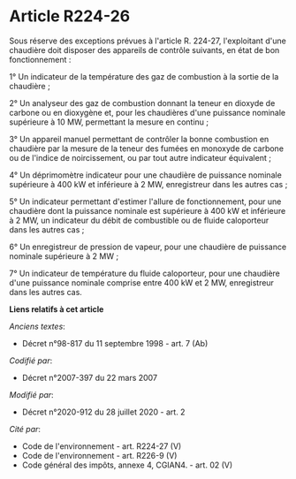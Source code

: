 # Article R224-26

Sous réserve des exceptions prévues à l'article R. 224-27, l'exploitant d'une chaudière doit disposer des appareils de
contrôle suivants, en état de bon fonctionnement :

1° Un indicateur de la température des gaz de combustion à la sortie de la chaudière ;

2° Un analyseur des gaz de combustion donnant la teneur en dioxyde de carbone ou en dioxygène et, pour les chaudières d'une
puissance nominale supérieure à 10 MW, permettant la mesure en continu ;

3° Un appareil manuel permettant de contrôler la bonne combustion en chaudière par la mesure de la teneur des fumées en
monoxyde de carbone ou de l'indice de noircissement, ou par tout autre indicateur équivalent ;

4° Un déprimomètre indicateur pour une chaudière de puissance nominale supérieure à 400 kW et inférieure à 2 MW, enregistreur
dans les autres cas ;

5° Un indicateur permettant d'estimer l'allure de fonctionnement, pour une chaudière dont la puissance nominale est
supérieure à 400 kW et inférieure à 2 MW, un indicateur du débit de combustible ou de fluide caloporteur dans les autres
cas ;

6° Un enregistreur de pression de vapeur, pour une chaudière de puissance nominale supérieure à 2 MW ;

7° Un indicateur de température du fluide caloporteur, pour une chaudière d'une puissance nominale comprise entre 400 kW et 2
MW, enregistreur dans les autres cas.

**Liens relatifs à cet article**

_Anciens textes_:

  - Décret n°98-817 du 11 septembre 1998 - art. 7 (Ab)

_Codifié par_:

  - Décret n°2007-397 du 22 mars 2007

_Modifié par_:

  - Décret n°2020-912 du 28 juillet 2020 - art. 2

_Cité par_:

  - Code de l'environnement - art. R224-27 (V)
  - Code de l'environnement - art. R226-9 (V)
  - Code général des impôts, annexe 4, CGIAN4. - art. 02 (V)
